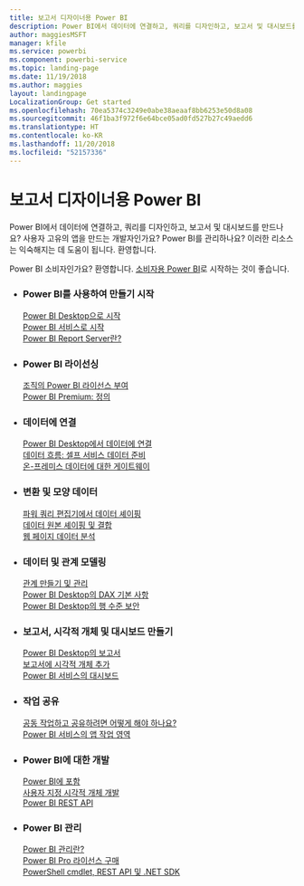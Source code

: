 ```yaml
---
title: 보고서 디자이너용 Power BI
description: Power BI에서 데이터에 연결하고, 쿼리를 디자인하고, 보고서 및 대시보드를 만드나요? 사용자 고유의 앱을 만드는 개발자 또는 Power BI 관리자인가요?
author: maggiesMSFT
manager: kfile
ms.service: powerbi
ms.component: powerbi-service
ms.topic: landing-page
ms.date: 11/19/2018
ms.author: maggies
layout: landingpage
LocalizationGroup: Get started
ms.openlocfilehash: 70ea5374c3249e0abe38aeaaf8bb6253e50d8a08
ms.sourcegitcommit: 46f1ba3f972f6e64bce05ad0fd527b27c49aedd6
ms.translationtype: HT
ms.contentlocale: ko-KR
ms.lasthandoff: 11/20/2018
ms.locfileid: "52157336"
---
```

# <a name="power-bi-for-report-designers"></a>보고서 디자이너용 Power BI

Power BI에서 데이터에 연결하고, 쿼리를 디자인하고, 보고서 및 대시보드를 만드나요? 사용자 고유의 앱을 만드는 개발자인가요? Power BI를 관리하나요? 이러한 리소스는 익숙해지는 데 도움이 됩니다. 환영합니다.

Power BI 소비자인가요? 환영합니다. [소비자용 Power BI](consumer/power-bi-consumer-landing.md)로 시작하는 것이 좋습니다.

<ul class="panelContent cardsF"> 
              <li> 
                             <div class="cardSize"> 
                                           <div class="cardPadding"> 
                                                          <div class="card"> 
                                                                        <div class="cardText"> 
                                                                                      <h3>Power BI를 사용하여 만들기 시작</h3> 
                                                                                      <p></p>
                                                                                            <a href="desktop-what-is-desktop.md">Power BI Desktop으로 시작</a><br/> 
                                                                                            <a href="power-bi-overview.md">Power BI 서비스로 시작</a><br/> 
                                                                                            <a href="report-server/get-started.md">Power BI Report Server란?</a>
                                                                        </div> 
                                                          </div> 
                                           </div> 
                             </div> 
              </li>
              <li> 
                             <div class="cardSize"> 
                                           <div class="cardPadding"> 
                                                          <div class="card"> 
                                                                        <div class="cardText"> 
                                                                                      <h3>Power BI 라이선싱</h3> 
                                                                                      <p></p>
                                                                                            <a href="service-admin-licensing-organization.md">조직의 Power BI 라이선스 부여</a><br/> 
                                                                                            <a href="service-premium.md">Power BI Premium: 정의</a> 
                                                                        </div> 
                                                          </div> 
                                           </div> 
                             </div> 
              </li>
              <li> 
                             <div class="cardSize"> 
                                           <div class="cardPadding"> 
                                                          <div class="card"> 
                                                                        <div class="cardText"> 
                                                                                      <h3>데이터에 연결</h3> 
                                                                                      <p></p>
                                                                                            <a href="desktop-quickstart-connect-to-data.md">Power BI Desktop에서 데이터에 연결</a><br/> 
                                                                                            <a href="service-dataflows-overview.md">데이터 흐름: 셀프 서비스 데이터 준비</a><br/> 
                                                                                            <a href="service-gateway-install.md">온-프레미스 데이터에 대한 게이트웨이</a>
                                                                        </div> 
                                                          </div> 
                                           </div> 
                             </div> 
              </li>
              <li> 
                             <div class="cardSize"> 
                                           <div class="cardPadding"> 
                                                          <div class="card"> 
                                                                        <div class="cardText"> 
                                                                                      <h3>변환 및 모양 데이터</h3> 
                                                                                      <p></p>
                                                                                            <a href="desktop-common-query-tasks.md">파워 쿼리 편집기에서 데이터 셰이핑</a><br/> 
                                                                                            <a href="desktop-shape-and-combine-data.md">데이터 원본 셰이핑 및 결합</a><br/> 
                                                                                            <a href="desktop-tutorial-importing-and-analyzing-data-from-a-web-page.md">웹 페이지 데이터 분석</a>
                                                                        </div> 
                                                          </div> 
                                           </div> 
                             </div> 
              </li>
              <li> 
                             <div class="cardSize"> 
                                           <div class="cardPadding"> 
                                                          <div class="card"> 
                                                                       <div class="cardText"> 
                                                                                      <h3>데이터 및 관계 모델링</h3> 
                                                                                      <p></p>
                                                                                            <a href="desktop-create-and-manage-relationships.md">관계 만들기 및 관리</a><br/>
                                                                                            <a href="desktop-quickstart-learn-dax-basics.md">Power BI Desktop의 DAX 기본 사항</a><br/> 
                                                                                            <a href="service-admin-rls.md">Power BI Desktop의 행 수준 보안</a> 
                                                                        </div> 
                                                          </div> 
                                           </div> 
                             </div> 
              </li>
              <li> 
                             <div class="cardSize"> 
                                           <div class="cardPadding"> 
                                                          <div class="card"> 
                                                                        <div class="cardText"> 
                                                                                      <h3>보고서, 시각적 개체 및 대시보드 만들기</h3> 
                                                                                      <p></p>
                                                                                            <a href="desktop-report-view.md">Power BI Desktop의 보고서</a><br/> 
                                                                                            <a href="power-bi-report-add-visualizations-i.md">보고서에 시각적 개체 추가</a><br/> 
                                                                                            <a href="service-dashboard-create.md">Power BI 서비스의 대시보드</a>
                                                                        </div> 
                                                          </div> 
                                           </div> 
                             </div> 
              </li>
              <li> 
                             <div class="cardSize"> 
                                           <div class="cardPadding"> 
                                                          <div class="card"> 
                                                                        <div class="cardText"> 
                                                                                      <h3>작업 공유</h3> 
                                                                                      <p></p>
                                                                                            <a href="service-how-to-collaborate-distribute-dashboards-reports.md">공동 작업하고 공유하려면 어떻게 해야 하나요?</a><br/>
                                                                                            <a href="service-create-workspaces.md">Power BI 서비스의 앱 작업 영역</a> 
                                                                        </div> 
                                                          </div> 
                                           </div> 
                             </div> 
              </li>
              <li> 
                             <div class="cardSize"> 
                                           <div class="cardPadding"> 
                                                          <div class="card"> 
                                                                        <div class="cardText"> 
                                                                                      <h3>Power BI에 대한 개발</h3> 
                                                                                      <p></p>
                                                                                            <a href="developer/embedding.md">Power BI에 포함</a><br/> 
                                                                                            <a href="developer/custom-visual-develop-tutorial.md">사용자 지정 시각적 개체 개발</a><br/> 
                                                                                            <a href="https://docs.microsoft.com/rest/api/power-bi">Power BI REST API</a>
                                                                        </div> 
                                                          </div> 
                                           </div> 
                             </div> 
              </li>
              <li> 
                             <div class="cardSize"> 
                                           <div class="cardPadding"> 
                                                          <div class="card"> 
                                                                        <div class="cardText"> 
                                                                                      <h3>Power BI 관리</h3> 
                                                                                      <p></p>
                                                                                            <a href="service-admin-administering-power-bi-in-your-organization.md">Power BI 관리란?</a><br/> 
                                                                                            <a href="service-admin-purchasing-power-bi-pro.md">Power BI Pro 라이선스 구매</a><br/>
                                                                                            <a href="service-admin-reference.md">PowerShell cmdlet, REST API 및 .NET SDK</a>
                                                                        </div> 
                                                          </div> 
                                           </div> 
                             </div> 
              </li>
</ul>



